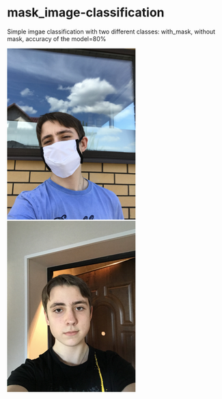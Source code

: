 # mask_image-classification

Simple imgae classification with two different classes:
 with_mask, without mask,
 accuracy of the model=80%
 

 
![DL](images/with_mask/maksssksksss60.png)
![DL](images/without_mask/maksssksksss128.png)
